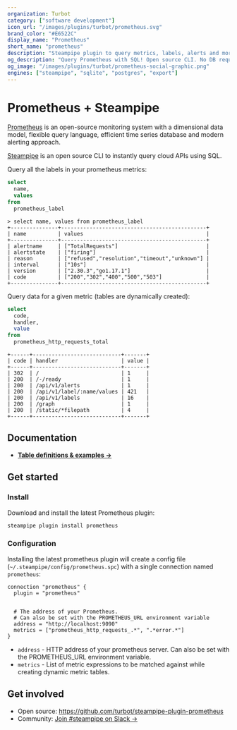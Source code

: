 ```yaml
---
organization: Turbot
category: ["software development"]
icon_url: "/images/plugins/turbot/prometheus.svg"
brand_color: "#E6522C"
display_name: "Prometheus"
short_name: "prometheus"
description: "Steampipe plugin to query metrics, labels, alerts and more from Prometheus."
og_description: "Query Prometheus with SQL! Open source CLI. No DB required."
og_image: "/images/plugins/turbot/prometheus-social-graphic.png"
engines: ["steampipe", "sqlite", "postgres", "export"]
---
```


# Prometheus + Steampipe

[Prometheus](https://prometheus.io) is an open-source monitoring system with a dimensional data model, flexible query language, efficient time series database and modern alerting approach.

[Steampipe](https://steampipe.io) is an open source CLI to instantly query cloud APIs using SQL.

Query all the labels in your prometheus metrics:

```sql
select
  name,
  values
from
  prometheus_label
```

```
> select name, values from prometheus_label
+---------------+----------------------------------------------+
| name          | values                                       |
+---------------+----------------------------------------------+
| alertname     | ["TotalRequests"]                            |
| alertstate    | ["firing"]                                   |
| reason        | ["refused","resolution","timeout","unknown"] |
| interval      | ["10s"]                                      |
| version       | ["2.30.3","go1.17.1"]                        |
| code          | ["200","302","400","500","503"]              |
+---------------+----------------------------------------------+
```

Query data for a given metric (tables are dynamically created):

```sql
select
  code,
  handler,
  value
from
  prometheus_http_requests_total
```

```
+------+----------------------------+-------+
| code | handler                    | value |
+------+----------------------------+-------+
| 302  | /                          | 1     |
| 200  | /-/ready                   | 1     |
| 200  | /api/v1/alerts             | 1     |
| 200  | /api/v1/label/:name/values | 421   |
| 200  | /api/v1/labels             | 16    |
| 200  | /graph                     | 1     |
| 200  | /static/*filepath          | 4     |
+------+----------------------------+-------+
```

## Documentation

- **[Table definitions & examples →](/plugins/turbot/prometheus/tables)**

## Get started

### Install

Download and install the latest Prometheus plugin:

```bash
steampipe plugin install prometheus
```

### Configuration

Installing the latest prometheus plugin will create a config file (`~/.steampipe/config/prometheus.spc`) with a single connection named `prometheus`:

```hcl
connection "prometheus" {
  plugin = "prometheus"


  # The address of your Prometheus.
  # Can also be set with the PROMETHEUS_URL environment variable
  address = "http://localhost:9090"
  metrics = ["prometheus_http_requests_.*", ".*error.*"]
}
```

- `address` - HTTP address of your prometheus server. Can also be set with the PROMETHEUS_URL environment variable.
- `metrics` - List of metric expressions to be matched against while creating dynamic metric tables.

## Get involved

- Open source: https://github.com/turbot/steampipe-plugin-prometheus
- Community: [Join #steampipe on Slack →](https://turbot.com/community/join)
